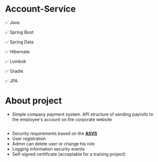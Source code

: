 # Account-Service

✅ Java

✅ Spring Boot

✅ Spring Data

✅ Hibernate

✅ Lombok

✅ Gradle

✅ JPA

# About project

- Simple company payment system. API structure of sending payrolls to the employee's account on the corporate website


##
- Security requirements based on the **[ASVS](https://github.com/OWASP/ASVS)**
- User registration
- Admin can delete user or change his role
- Logging information security events
- Self-signed certificate (acceptable for a training project)
